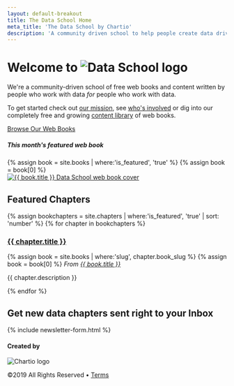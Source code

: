 ```yaml
---
layout: default-breakout
title: The Data School Home
meta_title: 'The Data School by Chartio'
description: 'A community driven school to help people create data driven organizations.'
---
```

<div class="home-hero">
  <div class="container centered">
    <div class="row">
      <div class="col-sm-12 col-md-6 mt-4">
        <h1 class="mega-title">Welcome to <img src="/assets/images/chartio-data-school-logo.svg" alt="Data School logo"> </h1>
        <p>We're a community-driven school of free web books and content written by people who work with data <em>for</em> people who work with data.</p>
        <p>To get started check out <a href="/mission">our mission</a>, see <a href="/people" class="link-6">who's involved</a> or dig into our completely free and growing <a href="/books">content library</a> of web books.</p>
        <a href="/books" class="btn btn-primary mt-3">Browse Our Web Books <i class="fas fa-arrow-right"></i></a>
      </div>
      <div class="col-sm-12 col-md-5 offset-md-1">
        <div class="book-cover">
          <h5 class="mt-3">This month's featured web book</h5>
          {% assign book = site.books | where:'is_featured', 'true' %}
          {% assign book = book[0] %}
          <div class="smallbook">
            <a href="{{ book.url }}" class="hover-link">
              <img class="hover-img" src="{{ book.cover_image }}" alt="{{ book.title }} Data School web book cover" title="Read the {{ book.title }} web book">
            </a>
          </div>
        </div>
      </div>
    </div>
  </div>
</div>
<div class="container">
  <div class="row">
    <div class="col-sm">
      <h2>Featured Chapters</h2>
    </div>
  </div>

  {% assign bookchapters = site.chapters | where:'is_featured', 'true' | sort: 'number' %} <!-- maybe should be sorted by date updated? -->
  {% for chapter in bookchapters %}
    <div class="row mb-4">
      <div class="col-sm-8 chapter-info">
        <a href="{{ chapter.url }}"><h3>{{ chapter.title }} <i class="fas fa-arrow-right"></i></h3></a>
        {% assign book = site.books | where:'slug', chapter.book_slug %}
        {% assign book = book[0] %}
        <em>From <a href="{{ book.slug }}">{{ book.title }}</a></em>
        <p>{{ chapter.description }}</p>
      </div>
      <div class="col-sm-4">
        <a href="{{ chapter.url }}" class="chapter-thumbnail-img" style="background-image: url('{{chapter.image}}');"></a>
      </div>
    </div>
  {% endfor %}
  <div class="row">
    <div class="col-sm centered">
      <h2>Get new data chapters sent right to your Inbox</h2>
      {% include newsletter-form.html %}
    </div>
  </div>
</div>
<div class="footer">
  <div class="container">
    <div class="row">
      <div class="col centered">
        <div class="footer-links">
          <h4>Created by</h4>
          <img src="/assets/images/chartio-logo-black-tbg.svg" alt="Chartio logo" class="height-3">
          <p class="small-font">©2019 All Rights Reserved • <a href="https://chartio.com/about/legal/">Terms</a></p>
        </div>
      </div>
    </div>
  </div>
</div>

